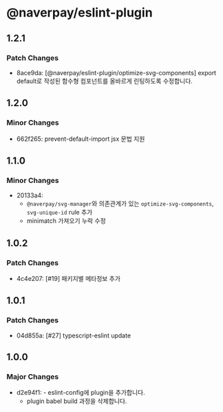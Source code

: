 # @naverpay/eslint-plugin

## 1.2.1

### Patch Changes

- 8ace9da: [@naverpay/eslint-plugin/optimize-svg-components] export default로 작성된 함수형 컴포넌트를 올바르게 린팅하도록 수정합니다.

## 1.2.0

### Minor Changes

- 662f265: prevent-default-import jsx 문법 지원

## 1.1.0

### Minor Changes

- 20133a4:
  - `@naverpay/svg-manager`와 의존관계가 있는 `optimize-svg-components`, `svg-unique-id` rule 추가
  - minimatch 가져오기 누락 수정

## 1.0.2

### Patch Changes

- 4c4e207: [#19] 패키지별 메타정보 추가

## 1.0.1

### Patch Changes

- 04d855a: [#27] typescript-eslint update

## 1.0.0

### Major Changes

- d2e94f1: - eslint-config에 plugin을 추가합니다.
  - plugin babel build 과정을 삭제합니다.
